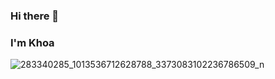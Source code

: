 ### Hi there 👋

### I'm Khoa
![283340285_1013536712628788_3373083102236786509_n](https://github.com/it-raining/it-raining/assets/86819208/9ba171f2-de92-49f1-86bb-82dfa078bf34)

<!--
**it-raining/it-raining** is a ✨ _special_ ✨ repository because its `README.md` (this file) appears on your GitHub profile.

Here are some ideas to get you started:

- 🔭 I’m currently working on ...
- 🌱 I’m currently learning ...
- 👯 I’m looking to collaborate on ...
- 🤔 I’m looking for help with ...
- 💬 Ask me about ...
- 📫 How to reach me: ...
- 😄 Pronouns: ...
- ⚡ Fun fact: ...
-->
